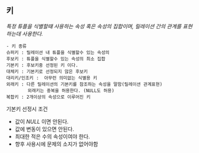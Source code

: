 ## 키  
  
_특정 튜플을 식별할떄 사용하는 속성 혹은 속성의 집합이며, 릴레이션 간의 관계를 표현하는데 사용한다._   
  
```
- 키 종류
슈퍼키 : 릴레이션 내 튜플을 식별할수 있는 속성의   
후보키 : 튜플을 식별할수 있는 속성의 최소 집합  
기본키 : 후보키중 선정된 키 이다.  
대체키 : 기본키로 선정되지 않은 후보키  
대리키/인조키 :  아무런 의미없는 식별용 키  
외래키 : 다른 릴레이션의 기본키를 참조하는 속성을 말함(릴레이션 관계표현)  
        외래키는 중복을 허용한다. (NULL도 허용)
복합키 : 2개이상의 속성으로 이루어진 키  
```  

기본키 선정시 조건
  - 값이 *NULL* 이면 안된다.
  - 값에 변동이 있으면 안된다.
  - 최대한 적은 수의 속성이여야 한다.
  - 향후 사용시에 문제의 소지가 없어야함
